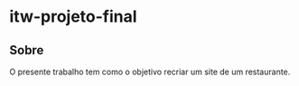 # itw-projeto-final


## Sobre

O presente trabalho tem como o objetivo recriar um site de um restaurante.